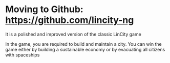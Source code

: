 # Moving to Github: https://github.com/lincity-ng #

It is a polished and improved version of the classic LinCity game

In the game, you are required to build and maintain a city. You can win the game either by building a sustainable economy or by evacuating all citizens with spaceships
